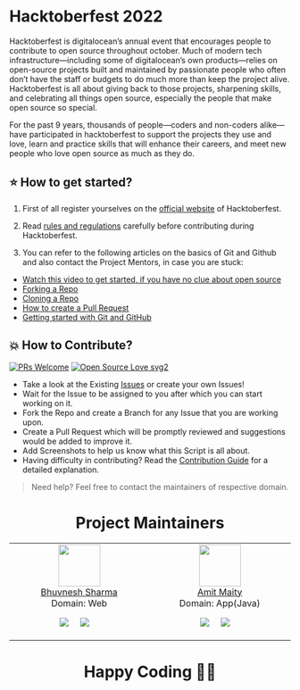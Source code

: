 # Hacktoberfest 2022

Hacktoberfest is digitalocean’s annual event that encourages people to contribute to open source throughout october. Much of modern tech infrastructure—including some of digitalocean’s own products—relies on open-source projects built and maintained by passionate people who often don’t have the staff or budgets to do much more than keep the project alive. Hacktoberfest is all about giving back to those projects, sharpening skills, and celebrating all things open source, especially the people that make open source so special.

For the past 9 years, thousands of people—coders and non-coders alike—have participated in hacktoberfest to support the projects they use and love, learn and practice skills that will enhance their careers, and meet new people who love open source as much as they do.

## ⭐ How to get started?

1. First of all register yourselves on the [official website](https://hacktoberfest.com/) of Hacktoberfest.

2. Read [rules and regulations](https://hacktoberfest.com/participation/) carefully before contributing during Hacktoberfest.

3. You can refer to the following articles on the basics of Git and Github and also contact the Project Mentors, in case you are stuck:

- [Watch this video to get started, if you have no clue about open source](https://youtu.be/SL5KKdmvJ1U)
- [Forking a Repo](https://help.github.com/en/github/getting-started-with-github/fork-a-repo)
- [Cloning a Repo](https://help.github.com/en/desktop/contributing-to-projects/creating-a-pull-request)
- [How to create a Pull Request](https://opensource.com/article/19/7/create-pull-request-github)
- [Getting started with Git and GitHub](https://towardsdatascience.com/getting-started-with-git-and-github-6fcd0f2d4ac6)

## 💥 How to Contribute?

[![PRs Welcome](https://img.shields.io/badge/PRs-welcome-brightgreen.svg?style=flat-square)](http://makeapullrequest.com)
[![Open Source Love svg2](https://badges.frapsoft.com/os/v2/open-source.svg?v=103)](https://github.com/ellerbrock/open-source-badges/)

- Take a look at the Existing [Issues](https://github.com/DevilsAutumn/Hacktoberfest22/issues) or create your own Issues!
- Wait for the Issue to be assigned to you after which you can start working on it.
- Fork the Repo and create a Branch for any Issue that you are working upon.
- Create a Pull Request which will be promptly reviewed and suggestions would be added to improve it.
- Add Screenshots to help us know what this Script is all about.
- Having difficulty in contributing? Read the [Contribution Guide](https://github.com/DevilsAutumn/Hacktoberfest22/blob/main/CONTRIBUTING.md) for a detailed explanation.

> Need help? Feel free to contact the maintainers of respective domain.

<h1 align=center> Project Maintainers </h1>

<table><tbody><tr><td align="center" valign="top" width="11%">
<a href="https://github.com/DevilsAutumn">
<img src="https://avatars.githubusercontent.com/u/83907321?s=96&v=4" width="75" height="75"><br />
Bhuvnesh Sharma
</a><br>
Domain: Web
<p align="center">
  <a target="_blank"href="https://www.linkedin.com/in/bhuvnesh-sharma-a7560a203/"><img src="https://img.shields.io/badge/linkedin-%230077B5.svg?&style=for-the-badge&logo=linkedin&logoColor=white" /></a>&nbsp;&nbsp;&nbsp;&nbsp;
  <a href="mailto:bhuvnesh875@gmail.com"><img src="https://img.shields.io/badge/gmail-%23D14836.svg?&style=for-the-badge&logo=gmail&logoColor=white" /></a>&nbsp;&nbsp;&nbsp;&nbsp;
</p>
</td><td align="center" valign="top" width="11%">
<a href="https://github.com/maityamit">
<img src="https://avatars.githubusercontent.com/u/74618071?v=4" width="75" height="75"><br />
Amit Maity
</a><br>
Domain: App(Java)
<p align="center">
  <a target="_blank"href="https://www.linkedin.com/in/maityamit/"><img src="https://img.shields.io/badge/linkedin-%230077B5.svg?&style=for-the-badge&logo=linkedin&logoColor=white" /></a>&nbsp;&nbsp;&nbsp;&nbsp;
  <a href="mailto:maityamit308@gmail.com"><img src="https://img.shields.io/badge/gmail-%23D14836.svg?&style=for-the-badge&logo=gmail&logoColor=white" /></a>&nbsp;&nbsp;&nbsp;&nbsp;
</p>
</td></tr></tbody></table>

<h1 align=center>Happy Coding 👨‍💻 </h1>
